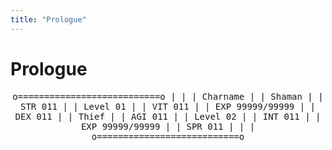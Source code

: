 ```yaml
---
title: "Prologue"
---
```


# Prologue

<center>
<tt>
o===========================o
|                           |
| Charname                  |
|           Shaman          |
| STR 011                   |
|           Level 01        |
| VIT 011                   |
|           EXP 99999/99999 |
| DEX 011                   |
|           Thief           |
| AGI 011                   |
|           Level 02        |
| INT 011                   |
|           EXP 99999/99999 |
| SPR 011                   |
|                           |
o===========================o
</tt>
</center>
